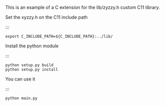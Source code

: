 This is an example of a C extension for the lib/zyzzy.h custom C11 library.


Set the xyzzy.h on the C11 include path

:::
    
    export C_INCLUDE_PATH=${C_INCLUDE_PATH}:../lib/


Install the python module

:::
    
    python setup.py build
    python setup.py install


You can use it 

:::
    
    python main.py
